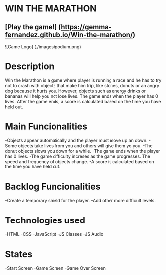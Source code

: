 # WIN THE MARATHON
## [Play the game!] (https://gemma-fernandez.github.io/Win-the-marathon/)

![Game Logo] (./images/podium.png)

# Description
Win the Marathon is a game where player is running a race and he has to try not to crash with objects that make him trip, like stones, donuts or an angry dog because it hurts you. However, objects such as energy drinks or bananas will help you not lose lives.
The game ends when the player has 0 lives. After the game ends, a score is calculated based on the time you have held out.

# Main Funcionalities
-Objects appear automatically and the player must move up an down.
-Some objects take lives from you and others will give them yo you.
-The donut objects slows you down for a while.
-The game ends when the player has 0 lives.
-The game difficulty increses as the game progresses. The speed and frequency of objects change. 
-A score is calculated based on the time you have held out.

# Backlog Funcionalities
-Create a temporary shield for the player.
-Add other more difficult levels.

# Technologies used
-HTML
-CSS
-JavaScript
-JS Classes
-JS Audio

# States
-Start Screen
-Game Screen
-Game Over Screen

